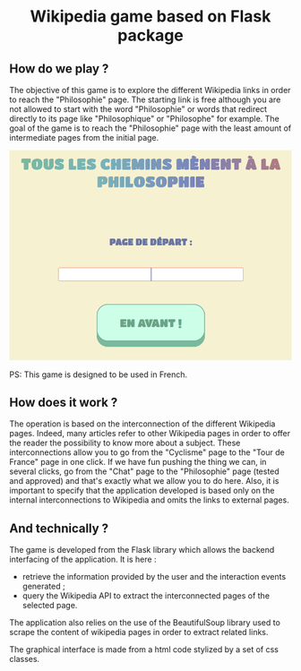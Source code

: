 <h1 align="center">
  Wikipedia game based on Flask package
</h1>

## How do we play ?

The objective of this game is to explore the different Wikipedia links in order to reach the "Philosophie" page. The starting link is free although you are not allowed to start with the word "Philosophie" or words that redirect directly to its page like "Philosophique" or "Philosophe" for example. 
The goal of the game is to reach the "Philosophie" page with the least amount of intermediate pages from the initial page.

<p align="center">
  <img src="img.png"/>
</p>

PS: This game is designed to be used in French.

## How does it work ?

The operation is based on the interconnection of the different Wikipedia pages. Indeed, many articles refer to other Wikipedia pages in order to offer the reader the possibility to know more about a subject. These interconnections allow you to go from the "Cyclisme" page to the "Tour de France" page in one click. If we have fun pushing the thing we can, in several clicks, go from the "Chat" page to the "Philosophie" page (tested and approved) and that's exactly what we allow you to do here.
Also, it is important to specify that the application developed is based only on the internal interconnections to Wikipedia and omits the links to external pages. 

## And technically ?

The game is developed from the Flask library which allows the backend interfacing of the application. It is here :
- retrieve the information provided by the user and the interaction events generated ;
- query the Wikipedia API to extract the interconnected pages of the selected page.

The application also relies on the use of the BeautifulSoup library used to scrape the content of wikipedia pages in order to extract related links.

The graphical interface is made from a html code stylized by a set of css classes.
